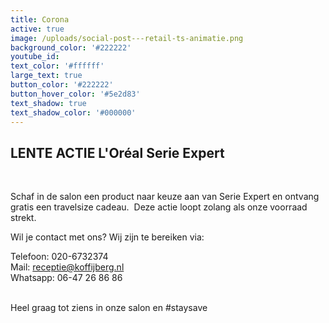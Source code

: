 ```yaml
---
title: Corona
active: true
image: /uploads/social-post---retail-ts-animatie.png
background_color: '#222222'
youtube_id:
text_color: '#ffffff'
large_text: true
button_color: '#222222'
button_hover_color: '#5e2d83'
text_shadow: true
text_shadow_color: '#000000'
---
```


## LENTE ACTIE L'Oréal Serie Expert&nbsp;

&nbsp;

Schaf in de salon een product naar keuze aan van Serie Expert en ontvang gratis een travelsize cadeau.&nbsp; Deze actie loopt zolang als onze voorraad strekt.

Wil je contact met ons? Wij zijn te bereiken via:

Telefoon: 020-6732374<br>Mail: receptie@koffijberg.nl&nbsp;<br>Whatsapp: 06-47 26 86 86<br>&nbsp;

Heel graag tot ziens in onze salon en \#staysave

&nbsp;

